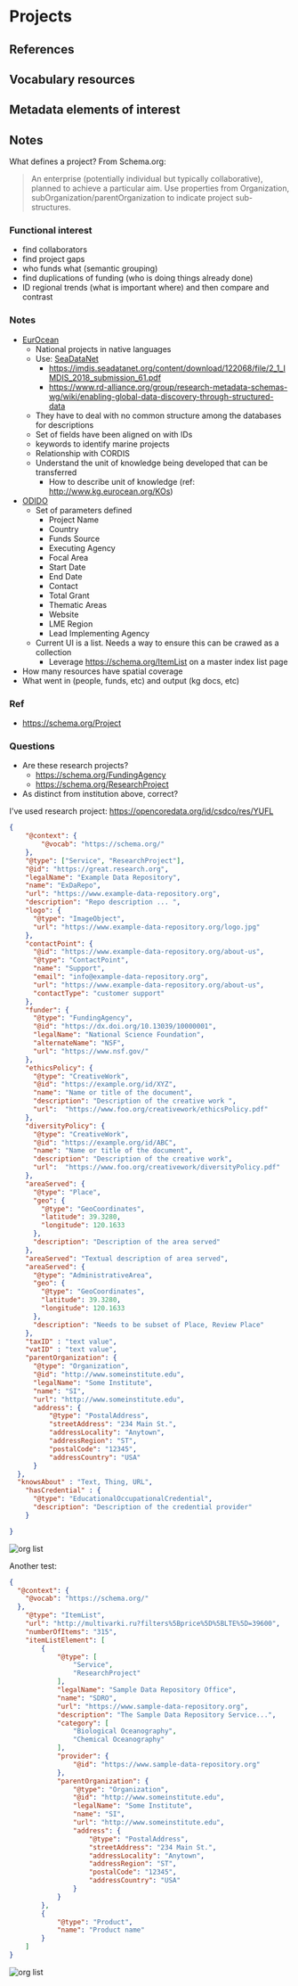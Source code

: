 # Projects

## References

## Vocabulary resources


## Metadata elements of interest


## Notes


What defines a project?  From Schema.org:

> An enterprise (potentially individual but typically
> collaborative), planned to achieve a particular aim. Use properties from
> Organization, subOrganization/parentOrganization to indicate project sub-structures.

### Functional interest

* find collaborators
* find project gaps
* who funds what (semantic grouping)
* find duplications of funding (who is doing things already done)
* ID regional trends (what is important where) and then compare and contrast

### Notes

* [EurOcean](http://www.kg.eurocean.org/)
  * National projects in native languages
  * Use: [SeaDataNet](https://www.seadatanet.org/Metadata)
    * https://imdis.seadatanet.org/content/download/122068/file/2_1_IMDIS_2018_submission_61.pdf
    * https://www.rd-alliance.org/group/research-metadata-schemas-wg/wiki/enabling-global-data-discovery-through-structured-data
  * They have to deal with no common structure among the databases for descriptions
  * Set of fields have been aligned on with IDs
  * keywords to identify marine projects
  * Relationship with CORDIS
  * Understand the unit of knowledge being developed that can be transferred
    * How to describe unit of knowledge (ref: http://www.kg.eurocean.org/KOs)
* [ODIDO](http://www.ioc-africa.org/projects)
  * Set of parameters defined
    * Project Name
    * Country
    * Funds Source
    * Executing Agency
    * Focal Area
    * Start Date
    * End Date
    * Contact
    * Total Grant
    * Thematic Areas
    * Website
    * LME Region
    * Lead Implementing Agency
  * Current UI is a list.  Needs a way to ensure this can be crawed as a collection
    * Leverage https://schema.org/ItemList on a master index list page
* How many resources have spatial coverage
* What went in (people, funds, etc) and output (kg docs, etc)

### Ref

* https://schema.org/Project
  
### Questions

* Are these research projects?
  * https://schema.org/FundingAgency
  * https://schema.org/ResearchProject
* As distinct from institution above, correct?

I've used research project:  https://opencoredata.org/id/csdco/res/YUFL


<!-- embedme ./graphs/sosproj.json -->

```json
{
    "@context": {
        "@vocab": "https://schema.org/"
    },
    "@type": ["Service", "ResearchProject"],
    "@id": "https://great.research.org",
    "legalName": "Example Data Repository",
    "name": "ExDaRepo",
    "url": "https://www.example-data-repository.org",
    "description": "Repo description ... ",
    "logo": {
      "@type": "ImageObject",
      "url": "https://www.example-data-repository.org/logo.jpg"
    },
    "contactPoint": {
      "@id": "https://www.example-data-repository.org/about-us",
      "@type": "ContactPoint",
      "name": "Support",
      "email": "info@example-data-repository.org",
      "url": "https://www.example-data-repository.org/about-us",
      "contactType": "customer support"
    },
    "funder": {
      "@type": "FundingAgency",
      "@id": "https://dx.doi.org/10.13039/10000001",
      "legalName": "National Science Foundation",
      "alternateName": "NSF",
      "url": "https://www.nsf.gov/"
    },
    "ethicsPolicy": {
      "@type": "CreativeWork",
      "@id": "https://example.org/id/XYZ",
      "name": "Name or title of the document",
      "description": "Description of the creative work ",
      "url":  "https://www.foo.org/creativework/ethicsPolicy.pdf"
    },
    "diversityPolicy": {
      "@type": "CreativeWork",
      "@id": "https://example.org/id/ABC",
      "name": "Name or title of the document",
      "description": "Description of the creative work",
      "url":  "https://www.foo.org/creativework/diversityPolicy.pdf"
    },
    "areaServed": {
      "@type": "Place",
      "geo": {
        "@type": "GeoCoordinates",
        "latitude": 39.3280,
        "longitude": 120.1633
      },
      "description": "Description of the area served"
    },
    "areaServed": "Textual description of area served",
    "areaServed": {
      "@type": "AdministrativeArea",
      "geo": {
        "@type": "GeoCoordinates",
        "latitude": 39.3280,
        "longitude": 120.1633
      },
      "description": "Needs to be subset of Place, Review Place"
    }, 
    "taxID" : "text value",
    "vatID" : "text value",
    "parentOrganization": {
      "@type": "Organization",
      "@id": "http://www.someinstitute.edu",
      "legalName": "Some Institute",
      "name": "SI",
      "url": "http://www.someinstitute.edu",
      "address": {
          "@type": "PostalAddress",
          "streetAddress": "234 Main St.",
          "addressLocality": "Anytown",
          "addressRegion": "ST",
          "postalCode": "12345",
          "addressCountry": "USA"
      }
  },
  "knowsAbout" : "Text, Thing, URL",
    "hasCredential" : {
      "@type": "EducationalOccupationalCredential",
      "description": "Description of the credential provider"
    }

}
```

![org list](./graphs/sosproj.svg)

Another test:

<!-- embedme ./graphs/orglist.json -->

```json
{
  "@context": {
    "@vocab": "https://schema.org/"
  },
    "@type": "ItemList",
    "url": "http://multivarki.ru?filters%5Bprice%5D%5BLTE%5D=39600",
    "numberOfItems": "315",
    "itemListElement": [
        {
            "@type": [
                "Service",
                "ResearchProject"
            ],
            "legalName": "Sample Data Repository Office",
            "name": "SDRO",
            "url": "https://www.sample-data-repository.org",
            "description": "The Sample Data Repository Service...",
            "category": [
                "Biological Oceanography",
                "Chemical Oceanography"
            ],
            "provider": {
                "@id": "https://www.sample-data-repository.org"
            },
            "parentOrganization": {
                "@type": "Organization",
                "@id": "http://www.someinstitute.edu",
                "legalName": "Some Institute",
                "name": "SI",
                "url": "http://www.someinstitute.edu",
                "address": {
                    "@type": "PostalAddress",
                    "streetAddress": "234 Main St.",
                    "addressLocality": "Anytown",
                    "addressRegion": "ST",
                    "postalCode": "12345",
                    "addressCountry": "USA"
                }
            }
        },
        {
            "@type": "Product",
            "name": "Product name"
        }
    ]
}

```

![org list](./graphs/orglist.svg)

